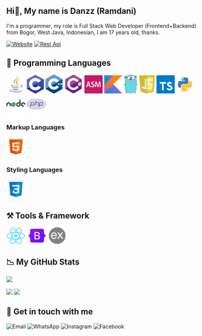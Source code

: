 ## Hi👋, My name is Danzz (Ramdani)
I'm a programmer, my role is Full Stack Web Developer (Frontend+Backend) from Bogor, West Java, Indonesian, I am 17 years old, thanks.

[![Website](https://img.shields.io/badge/Website-blue?style=for-the-badge&logo=&logoColor=black)](https://danzzcoding.my.id)
[![Rest Api](https://img.shields.io/badge/Rest%20Api-blue?style=for-the-badge&logo=&logoColor=black)](https://danzzapi.xyz)

## 🚀 Programming Languages
<a href="https://danzzcoding.my.id" style="text-decoration: none">
  <div>
    <img src="java.png" width="50" alt="Java" />
    <img src="c.png" width="45" alt="C" />
    <img src="cpp.png" width="45" alt="C Plus Plus" />
    <img src="cs.png" width="50" alt="C Sharp" />
    <img src="asm.png" width="48" alt="Assembely" />
    <img src="kt.png" width="48" alt="Kotlin" />
    <img src="go.png" width="36" alt="Go" />
    <img src="js.png" width="42" alt="JavaScript" />
    <img src="ts.png" width="48" alt="TypeScript" />
    <img src="py.png" width="48" alt="Python" />
    <img src="njs.png" width="50" alt="NodeJS" />
    <img src="php.png" width="50" alt="Php" />
  </div>
</a>

### Markup Languages
<a href="https://danzzcoding.my.id" style="text-decoration: none">
  <div>
    <img src="html.png" width="50" alt="Html" />
  </div>
</a>

### Styling Languages
<a href="https://danzzcoding.my.id" style="text-decoration: none">
  <div>
    <img src="css.png" width="50" alt="Css" />
  </div>
</a>

## ⚒ Tools & Framework
<a href="https://danzzcoding.my.id" style="text-decoration: none">
  <div>
    <img src="rejs.png" width="50" alt="ReactJS" />
    <img src="bs.png" width="54" alt="Bootstrap" />
    <img src="exjs.png" width="44" alt="ExpressJS" />
  </div>
</a>

## 📉 My GitHub Stats
![](https://komarev.com/ghpvc/?username=danzzcoding&color=000000)

<a href="https://danzzcoding.my.id" style="text-decoration:none">
  <div>
    <img src="https://github-readme-stats.vercel.app/api?username=danzzcoding&show_icons=true&theme=tokyonight&count_private=true&include_all_commits=true" height="180em" />
    <img src="https://github-readme-stats.vercel.app/api/top-langs/?username=danzzcoding&exclude_repo=KNN-Image-Classification&show_icons=true&theme=tokyonight&layout=compact&langs_count=10" height="180em" />
  </div>
</a>

## 🔗 Get in touch with me
<div>
  <a href="mailto:danzzcoding@gmail.com" style="text-decoration:none">
    <img src="https://img.icons8.com/color/96/000000/gmail.png" width="50" alt="Email" />
  </a>
  <a href="https://wa.me/6289512545999" style="text-decoration:none">
    <img src="https://img.icons8.com/color/96/000000/whatsapp--v1.png" width="50" alt="WhatsApp" />
  </a>
  <a href="https://www.instagram.com/danzzcoding" style="text-decoration:none">
    <img src="https://img.icons8.com/color/96/000000/instagram-new--v1.png" width="50" alt="Instagram" />
  </a>
  <a href="https://www.facebook.com/danzzcoding" style="text-decoration:none">
    <img src="https://img.icons8.com/color/96/000000/facebook-new--v1.png" width="50" alt="Facebook" />
  </a>
</div>
